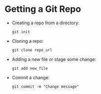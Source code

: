 # Getting a Git Repo

-   Creating a repo from a directory:
    
        git init
-   Cloning a repo:
    
        git clone repo_url
-   Adding a new file or stage some change:

        git add new_file
-   Commit a change:

        git commit -m "Change message"

